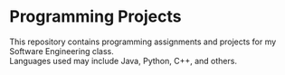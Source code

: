 # Programming Projects  
This repository contains programming assignments and projects for my Software Engineering class.  
Languages used may include Java, Python, C++, and others.
